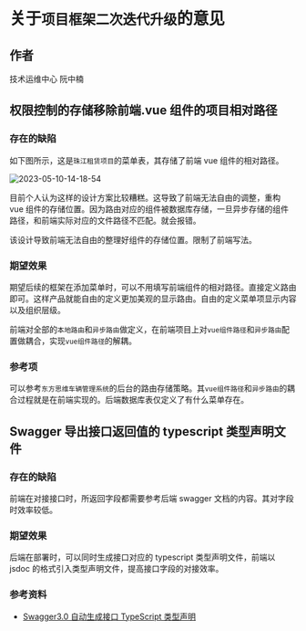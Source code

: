 # 关于`项目框架二次迭代升级`的意见

## 作者

技术运维中心 阮中楠

## 权限控制的存储移除前端.vue 组件的项目相对路径

### 存在的缺陷

如下图所示，这是`珠江租赁项目`的菜单表，其存储了前端 vue 组件的相对路径。

![2023-05-10-14-18-54](https://cdn.jsdelivr.net/gh/RuanZhongNan/img-store/img/2023-05-10-14-18-54.png)

目前个人认为这样的设计方案比较糟糕。这导致了前端无法自由的调整，重构 vue 组件的存储位置。因为路由对应的组件被数据库存储，一旦异步存储的组件路径，和前端实际对应的文件路径不匹配。就会报错。

该设计导致前端无法自由的整理好组件的存储位置。限制了前端写法。

### 期望效果

期望后续的框架在添加菜单时，可以不用填写前端组件的相对路径。直接定义路由即可。这样产品就能自由的定义更加美观的显示路由。自由的定义菜单项显示内容以及组织层级。

前端对全部的`本地路由`和`异步路由`做定义，在前端项目上对`vue组件路径`和`异步路由`配置做耦合，实现`vue组件路径`的解耦。

### 参考项

可以参考`东方思维车辆管理系统`的后台的路由存储策略。其`vue组件路径`和`异步路由`的耦合过程就是在前端实现的。后端数据库表仅定义了有什么菜单存在。

## Swagger 导出接口返回值的 typescript 类型声明文件

### 存在的缺陷

前端在对接接口时，所返回字段都需要参考后端 swagger 文档的内容。其对字段时效率较低。

### 期望效果

后端在部署时，可以同时生成接口对应的 typescript 类型声明文件，前端以 jsdoc 的格式引入类型声明文件，提高接口字段的对接效率。

### 参考资料

- [Swagger3.0 自动生成接口 TypeScript 类型声明](https://juejin.cn/post/6954261528426217480)
